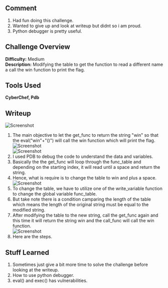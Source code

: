 ## Comment  
1. Had fun doing this challenge.    
2. Wanted to give up and look at writeup but didnt so i am proud.
3. Python debugger is pretty useful.

## Challenge Overview  
**Difficulty:** Medium  
**Description:** Modifying the table to get the function to read a different name a call the win function to print the flag.  
## Tools Used  
**CyberChef, Pdb**  

## Writeup  
![Screenshot](https://imgur.com/Kbo4Gyc.png)  
1. The main objective to let the get_func to return the string "win" so that the eval("win"+"()") will call the win function which will print the flag.    
![Screenshot](https://imgur.com/HquRYwx.png)  
![Screenshot](https://imgur.com/bW8ji46.png)  
2. I used PDB to debug the code to understand the data and variables.  
3. Basically the the get_func will loop through the func_table and depending on the starting index, it will read until a space and return the string.  
4. Hence, what is require is to change the table to win and plus a space.  
![Screenshot](https://imgur.com/utoIEpM.png)  
5. To change the table, we have to utilize one of the write_variable function to change the global variable func_table.  
6. But take note there is a condition camparing the length of the table which means the length of the original string must be equal to the modified string.  
7. After modifying the table to the new string, call the get_func again and this time it will return the string win and the call_func will call the win function.  
![Screenshot](https://imgur.com/81B0biq.png)  
8. Here are the steps.  

## Stuff Learned  
1. Sometimes just give a bit more time to solve the challenge before looking at the writeup.  
2. How to use python debugger.
3. eval() and exec() has vulnerabilities.
